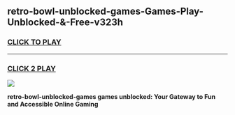 
## retro-bowl-unblocked-games-Games-Play-Unblocked-&-Free-v323h
<h3>
<a href="https://premium76.site?title=retro-bowl-unblocked-games&ref=24A">CLICK TO PLAY</a></h3>
<hr>

<h3>
<a href="https://premium76.site?title=retro-bowl-unblocked-games&ref=24A">CLICK 2 PLAY</a>
  
</h3>

<a href="https://premium76.site?title=retro-bowl-unblocked-games&ref=24A"><img src="https://clearcache.store/games.png"></a>


**retro-bowl-unblocked-games games unblocked: Your Gateway to Fun and Accessible Online Gaming**
